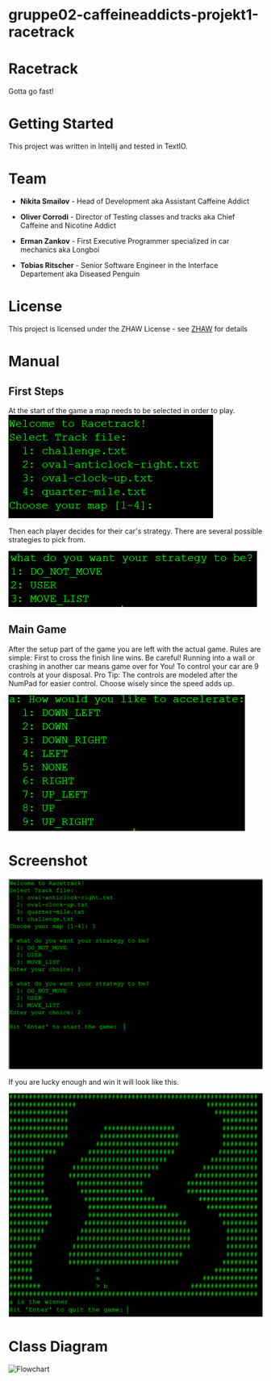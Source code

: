 # gruppe02-caffeineaddicts-projekt1-racetrack

# Racetrack

Gotta go fast!

# Getting Started

This project was written in Intellij and tested in TextIO.

# Team

* **Nikita Smailov** - Head of Development aka Assistant Caffeine Addict

* **Oliver Corrodi** - Director of Testing classes and tracks aka Chief Caffeine and Nicotine Addict

* **Erman Zankov** - First Executive Programmer specialized in car mechanics aka Longboi

* **Tobias Ritscher** - Senior Software Engineer in the Interface Departement aka Diseased Penguin

# License

This project is licensed under the ZHAW License - see [ZHAW](http://www.zhaw.ch) for details

# Manual
## First Steps ##
At the start of the game a map needs to be selected in order to play.
![Screenshot](maps.png)

Then each player decides for their car's strategy.
There are several possible strategies to pick from.

![Screenshot](strategy.png)

## Main Game ##
After the setup part of the game you are left with the actual game.
Rules are simple: First to cross the finish line wins.
Be careful! Running into a wall or crashing in another car means game over for You!
To control your car are 9 controls at your disposal.
Pro Tip: The controls are modeled after the NumPad for easier control.
Choose wisely since the speed adds up.

![Screenshot](controls.png)

# Screenshot
![Screenshot](StartScreenShot.png)

If you are lucky enough and win it will look like this.

![Screenshot](FinishScreenShot.png)

# Class Diagram

![Flowchart]()
